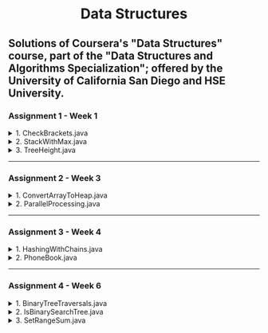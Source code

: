 <div width="100%" align="center"> <h1> Data Structures </h1> </div>

## Solutions of Coursera's "Data Structures" course, part of the "Data Structures and Algorithms Specialization"; offered by the University of California San Diego and HSE University. ##


### Assignment 1 - Week 1 ###

<details>
<summary>1. CheckBrackets.java</summary>
   
   + **Description**: Priority is to find the first unmatched closing bracket which either does not have an opening bracket before it - like "]" in "]()" - or closes the wrong opening bracket - like "}" in "()[}". If there are no such mistakes, then it should find the first unmatched opening bracket without the corresponding closing bracket after it - like "(" in "{}([]". If there are no mistakes, the text editor should inform the user that brackets are correct.
     
   + **Input Format**: Input contains one string 𝑆 which consists of big and small Latin letters, digits, punctuation marks and brackets from the set "[]{}()".
     
   + **Constraints**: The length of 𝑆 is at least 1 and at most 10<sup>5</sup>.
     
   + **Output Format**: If the code in 𝑆 uses brackets correctly, output “Success" (without the quotes). Otherwise, output the 1-based index of the first unmatched closing bracket, and if there are no unmatched closing brackets, output the 1-based index of the first unmatched opening bracket.
</details>

<details>
<summary>2. StackWithMax.java</summary>
   
   + **Description**: Implement a stack that also supports finding the maximum value (besides push and pop) and ensures that all operations still work in constant time.
  
   + **Input Format**: The first line of the input contains the number 𝑞 of queries. Each of the following 𝑞 lines specifies a query of one of the following formats: push v, pop, or max.
  
   + **Constraints**: 1 $\leq$ 𝑞 $\leq$ 400 000, 0 $\leq$ 𝑣 $\leq$ 10<sup>5</sup>.
  
   + **Output Format**: For each max query, output (on a separate line) the maximum value of the stack.
</details>
  
<details>
<summary>3. TreeHeight.java</summary>
   
   + **Description**: Read a description of a rooted tree from the
input, implement the tree data structure, store the tree and compute its height. The height of a (rooted) tree is the maximum depth of a node or the maximum distance from a leaf to the root. You are given an arbitrary tree, not necessarily a binary tree.
  
   + **Input Format**: The first line contains the number of nodes 𝑛. The second line contains 𝑛 integer numbers from −1 to 𝑛 − 1 — parents of nodes. If the 𝑖-th one of them (0 $\leq$ 𝑖 $\leq$ 𝑛 − 1) is −1, node 𝑖 is the root, otherwise it’s the 0-based index of the parent of the 𝑖-th node. It is guaranteed that there is exactly one root. It is guaranteed that the input represents a tree.
  
   + **Constraints**: 1 $\leq$ 𝑛 $\leq$ 10<sup>5</sup>.
  
   + **Output Format**: 1 $\leq$ 𝑛 $\leq$ 10<sup>5</sup>.
</details>

-----

### Assignment 2 - Week 3 ###

<details>
<summary>1. ConvertArrayToHeap.java</summary>
   
   + **Description**: Implement the first step of the HeapSort algorithm and convert a given array of integers into a heap. That can be done by applying a certain number of swaps, i.e., exchange elements 𝑎<sub>𝑖</sub> and 𝑎<sub>j</sub> of the array **𝑎** for some **𝑖** and **𝑗**. Convert the array into a heap using only 𝑂(𝑛) swaps. Use a min-heap instead of a max-heap in this problem. 
  
   + **Input Format**: The first line of the input contains a single integer 𝑛. The next line contains 𝑛 space-separated integers 𝑎<sub>𝑖</sub>.

   + **Constraints**: 1 $\leq$ 𝑛 $\leq$ 100 000; 0 $\leq$ 𝑖, 𝑗 $\leq$ 𝑛 − 1; 0 $\leq$ 𝑎<sub>0</sub>, 𝑎<sub>1</sub>, . . . , 𝑎<sub>n-1</sub> $\leq$ 10<sup>9</sup>. All 𝑎<sub>𝑖</sub> are distinct.
  
   + **Output Format**: The first line of the output should contain a single integer 𝑚 — the total number of swaps. 𝑚 must satisfy conditions 0 $\leq$ 𝑚 $\leq$ 4𝑛. The next 𝑚 lines should contain the swap operations used to convert the array 𝑎 into a heap. Each swap is described by a pair of integers 𝑖, 𝑗 — the 0-based indices of the elements to be swapped. After applying all the swaps in the specified order the array must become a heap, that is, for each 𝑖 where 0 $\leq$ 𝑖 $\leq$ 𝑛 − 1 the following conditions must be true:
     
      1. If 2𝑖 + 1 $\leq$ 𝑛 − 1, then 𝑎<sub>𝑖</sub> < 𝑎<sub>2𝑖+1</sub>.
      2. If 2𝑖 + 2 $\leq$ 𝑛 − 1, then 𝑎<sub>𝑖</sub> < 𝑎<sub>2𝑖+2</sub>.
         
   Note that all the elements of the input array are distinct.
</details>

<details>
<summary>2. ParallelProcessing.java</summary>
   
   + **Description**: A program which is parallelized uses 𝑛 independent threads to process the given list of 𝑚 jobs. Threads take jobs in the order they are given in the input. If there is a free thread, it immediately takes the next job from the list. If a thread has started processing a job, it doesn’t interrupt or stop until it finishes processing the job. If several threads try to take jobs from the list simultaneously, the thread with the smaller index takes the job. For each job, it is known exactly how long will it take any thread to process this job, and this time is the same for all the threads. For each job, determine which thread will process it and when will it start processing the job.
  
   + **Input Format**: The first line of the input contains integers 𝑛 and 𝑚.
The second line contains 𝑚 integers t<sub>i</sub> — the times in seconds it takes any thread to process 𝑖-th job. The times are given in the same order as they are in the list from which threads take jobs. Threads are indexed starting from 0.
     
   + **Constraints**: 1 $\leq$ 𝑛 $\leq$ 10<sup>5</sup>; 1 $\leq$ 𝑚 $\leq$ 10<sup>5</sup>; 0 $\leq$ t<sub>i</sub> $\leq$ 10<sup>9</sup>
     
   + **Output Format**: Output exactly 𝑚 lines. 𝑖-th line (0-based index is used) should contain two space-separated integers — the 0-based index of the thread which will process the 𝑖-th job and the time in seconds when it will start processing that job.
</details>

----

### Assignment 3 - Week 4 ###

<details>
<summary>1. HashingWithChains.java</summary>

   
   + **Description**: Implement a hash table with list chaining. You are already given the number of buckets 𝑚 and the hash function. The program should support the following kinds of queries:

      + add *string* — insert *string* into the table. If there is already such a string in the hash table, then just ignore the query.

      + del *string* — remove *string* from the table. If there is no such string in the hash table, then just ignore the query.

      + find *string* — output “yes" or “no" (without quotes) depending on whether the table contains *string* or not.

      + check *𝑖* — output the content of the 𝑖-th list in the table. Use spaces to separate the elements of the list. If 𝑖-th list is empty, output a blank line.
   
   The hash function is polynomial, as seen below.

   <p width="100%" align="center"> <img width="347" alt="Equation" src="https://github.com/AfonsoBernardes/DataStructures/assets/84087794/48763ea3-f2d3-47fb-b177-98a862b52988"> </p>

   where 𝑆[𝑖] is the ASCII code of the 𝑖-th symbol of 𝑆, 𝑝 = 1 000 000 007 and 𝑥 = 263. 

When inserting a new string into a hash chain, it must be inserted in the beginning of the chain
  
   + **Input Format**: There is a single integer 𝑚 in the first line — the number of buckets you should have. The next line contains the number of queries 𝑁. It’s followed by 𝑁 lines, each of which contains one query in the format described above.

   + **Constraints**: 1 $\leq$ 𝑁 $\leq$ 10<sub>5</sub>; 𝑁/5 $\leq$ 𝑚 $\leq$ 𝑁. All the strings consist of Latin letters. Each of them is non-empty and has a length of at most 15.
  
   + **Output Format**: Print the result of each of the "find" and "check" queries, one result per line, in the same order as these queries are given in the input.
</details>

<details>
<summary>2. PhoneBook.java</summary>
   
   + **Description**:  Implement a simple phone book manager. It should be able to process the following types of queries:
     
      + add *number* *name*: It means that the user adds a person with name *name* and phone number *number* to the phone book. If a user with such a *number* already exists, then your manager has to overwrite the corresponding *name*.

      + del *number*: It means that the manager should erase a person with the number *number* from the phone book. If there is no such person, then it should just ignore the query.

      + find *number*: It means that the user looks for a person with a phone number *number*. The manager should reply with the appropriate *name*, or with the string “not found" (without quotes) if there is no such person in the book.
  
   + **Input Format**: There is a single integer 𝑁 in the first line — the number of queries. It’s followed by 𝑁 lines, each of them containing one query in the format described above.
     
   + **Constraints**: 1 $\leq$ 𝑁 $\leq$ 10<sup>5</sup>. All phone numbers consist of decimal digits, they don’t have leading zeros, and each has no more than seven digits. All names are non-empty strings of Latin letters, each of which has a length of at most fifteen. It’s guaranteed that there is no person with the name “not found".
     
   + **Output Format**: Print the result of each "find" query — the name corresponding to the phone number or “not found" (without quotes) if there is no person in the phone book with such a phone number. Output one result per line in the same order as the find queries given in the input.
</details>

-----

### Assignment 4 - Week 6 ###

<details>
<summary>1. BinaryTreeTraversals.java</summary>
   
   + **Description**: Given a rooted binary tree. Build and output its in-order, pre-order and post-order traversals.
  
   + **Input Format**: The first line contains the number of vertices 𝑛. The vertices of the tree are numbered from 0 to 𝑛−1. Vertex 0 is the root.

     The next 𝑛 lines contain information about vertices 0, 1, ..., 𝑛−1 in order. Each of these lines contains three integers key<sub>i</sub>, left<sub>i</sub> and right<sub>i</sub> — key<sub>i</sub> is the key of the 𝑖-th vertex, left<sub>i</sub> is the index of the left child of the 𝑖-th vertex, and right<sub>i</sub> is the index of the right child of the 𝑖-th vertex. If 𝑖 doesn’t have a left or right child (or both), the corresponding left<sub>i</sub> or right<sub>i</sub> (or both) will be equal to −1.

   + **Constraints**: 1 $\leq$ 𝑛 $\leq$ 10<sup>5</sup>; 0 $\leq$ key<sub>i</sub> $\leq$ 10<sup>9</sup>; −1 $\leq$ left<sub>i</sub>, right<sub>i</sub> $\leq$ 𝑛 − 1. It is guaranteed that the input represents a valid binary tree. In particular, if left<sub>i</sub> ≠ -1 and right<sub>i</sub> ≠ -1, then left<sub>i</sub> ≠ right<sub>i</sub>. Also, a vertex cannot be a child of two different vertices and each vertex is a descendant of the root vertex.
  
   + **Output Format**: Print three lines. The first line should contain the keys of the vertices in the in-order traversal of the tree. The second line should contain the keys of the vertices in the pre-order traversal of the tree. The third line should contain the keys of the vertices in the post-order traversal of the tree.
</details>

<details>
<summary>2. IsBinarySearchTree.java</summary>
   
   + **Description**: Given a binary tree with integers as its keys, test whether it is a correct binary search tree. The definition of the binary search tree is the following: for any node of the tree, if its key is 𝑥, then for any node in its left subtree its key must be strictly less than 𝑥, and for any node in its right subtree its key must be strictly greater than 𝑥. In other words, smaller elements are to the left, and bigger elements are to the right. You need to check whether the given binary tree structure satisfies this condition. We are guaranteed that the input contains a valid binary tree, that is, it is a tree, and each node has at most two children.
  
   + **Input Format**: The first line contains the number of vertices 𝑛. The vertices of the tree are numbered from 0 to 𝑛−1. Vertex 0 is the root. The next 𝑛 lines contain information about vertices 0, 1, ..., 𝑛−1 in order. Each of these lines contains three integers key<sub>i</sub>, left<sub>i</sub> and right<sub>i</sub> — key<sub>i</sub> is the key of the 𝑖-th vertex, left<sub>i</sub> is the index of the left child of the 𝑖-th vertex, and right<sub>i</sub> is the index of the right child of the 𝑖-th vertex. If 𝑖 doesn’t have a left or right child (or both), the corresponding left<sub>i</sub> or right<sub>i</sub> (or both) will be equal to −1
     
   + **Constraints**: 0 $\leq$ 𝑛 $\leq$ 10<sup>5</sup>; −2<sup>31</sup> < key<sub>i</sub> < 2<sup>31</sup> − 1; −1 $\leq$ left<sub>i</sub>, right<sub>i</sub> $\leq$ 𝑛−1. It is guaranteed that the input represents a valid binary tree. In particular, if left<sub>i</sub> ≠ -1 and right<sub>i</sub> ≠ -1, then left<sub>i</sub> ≠ right<sub>i</sub>. Also, a vertex cannot be a child of two different vertices, and each vertex is a descendant of the root vertex. All keys in the input will be different.
     
   + **Output Format**: If the given binary tree is a correct binary search tree (see the definition in the problem description), output one word “CORRECT” (without quotes). Otherwise, output one word “INCORRECT” (without quotes).
</details>

<details>
<summary>3. SetRangeSum.java</summary>
   
   + **Description**: Implement a data structure that stores a set 𝑆 of integers with the following allowed operations:
       + add(𝑖) — add integer 𝑖 into the set 𝑆 (if it was there already, the set doesn’t change).
       + del(𝑖) — remove integer 𝑖 from the set 𝑆 (if there was no such element, nothing happens).
       + find(𝑖) — check whether 𝑖 is in the set 𝑆 or not.
       + sum(𝑙, 𝑟) — output the sum of all elements 𝑣 in 𝑆 such that 𝑙 $\leq$ 𝑣 $\leq$ 𝑟.
  
   + **Input Format**: Initially the set 𝑆 is empty. The first line contains 𝑛 — the number of operations. The next 𝑛 lines contain operations. Each operation is one of the following:
       + “+ i" — which means add some integer (not 𝑖, see below) to 𝑆,
       + “- i" — which means del some integer (not 𝑖, see below)from 𝑆,
       + “? i" — which means find some integer (not 𝑖, see below)in 𝑆,
       + “s l r" — which means compute the sum of all elements of 𝑆 within some range of values (not from 𝑙 to 𝑟, see below).

     However, to make sure that the solution can work in an online fashion, each request will depend on the result of the last "sum" request. Denote 𝑀 = 1 000 000 001. At any moment, let 𝑥 be the result of the last sum operation, or just 0 if there were no sum operations before. Then
      + “+ i" means add((𝑖 + 𝑥) mod 𝑀),
      + “- i" means del((𝑖 + 𝑥) mod 𝑀),
      + “? i" means find((𝑖 + 𝑥) mod 𝑀),
      + “s l r" means sum((𝑙 + 𝑥) mod 𝑀, (𝑟 + 𝑥) mod 𝑀).
     
   + **Constraints**: 1 $\leq$ 𝑛 $\leq$ 100 000; 0 $\leq$ 𝑖 $\leq$ 10<sup>9</sup>.
     
   + **Output Format**: For each find request, output “Found" or “Not found" (without quotes; note that the first letter is capital) depending on whether (𝑖 + 𝑥) mod 𝑀 is in 𝑆 or not. For each sum query, output the sum of all the values 𝑣 in 𝑆 such that ((𝑙+𝑥) mod 𝑀) $\leq$ 𝑣 $\leq$ ((𝑟+𝑥) mod 𝑀) (it is guaranteed that in all the tests ((𝑙 + 𝑥) mod 𝑀) $\leq$ ((𝑟 + 𝑥) mod 𝑀)), where 𝑥 is the result of the last sum operation or 0 if there was no previous sum operation
</details>
